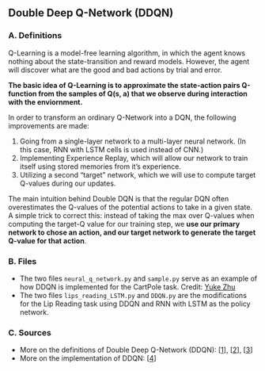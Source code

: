 ## Double Deep Q-Network (DDQN)

### A. Definitions

Q-Learning is a model-free learning algorithm, in which the agent knows nothing about the state-transition and reward models. However, the agent will discover what are the good and bad actions by trial and error.

**The basic idea of Q-Learning is to approximate the state-action pairs Q-function from the samples of Q(s, a) that we observe during interaction with the enviornment.**

In order to transform an ordinary Q-Network into a DQN, the following improvements are made:

1. Going from a single-layer network to a multi-layer neural network. (In this case, RNN with LSTM cells is used instead of CNN.)
2. Implementing Experience Replay, which will allow our network to train itself using stored memories from it’s experience.
3. Utilizing a second “target” network, which we will use to compute target Q-values during our updates.

The main intuition behind Double DQN is that the regular DQN often overestimates the Q-values of the potential actions to take in a given state. A simple trick to correct this: instead of taking the max over Q-values when computing the target-Q value for our training step, we **use our primary network to chose an action, and our target network to generate the target Q-value for that action**.

### B. Files

- The two files `neural_q_network.py` and `sample.py` serve as an example of how DDQN is implemented for the CartPole task. Credit: [Yuke Zhu](https://github.com/yukezhu)
- The two files `lips_reading_LSTM.py` and `DDQN.py` are the modifications for the Lip Reading task using DDQN and RNN with LSTM as the policy network.

### C. Sources

- More on the definitions of Double Deep Q-Network (DDQN): [[1](https://arxiv.org/abs/1509.06461)], [[2](https://medium.com/@awjuliani/simple-reinforcement-learning-with-tensorflow-part-4-deep-q-networks-and-beyond-8438a3e2b8df)], [[3](https://medium.com/@m.alzantot/deep-reinforcement-learning-demysitifed-episode-2-policy-iteration-value-iteration-and-q-978f9e89ddaa)]
- More on the implementation of DDQN: [[4](https://github.com/yukezhu/tensorflow-reinforce)]